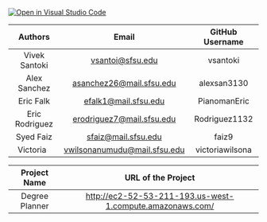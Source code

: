 [![Open in Visual Studio Code](https://classroom.github.com/assets/open-in-vscode-c66648af7eb3fe8bc4f294546bfd86ef473780cde1dea487d3c4ff354943c9ae.svg)](https://classroom.github.com/online_ide?assignment_repo_id=8347670&assignment_repo_type=AssignmentRepo) 

|        Authors            |                   Email          |       GitHub Username       |
|           :---:                |            :---:              |            :---:            |
| Vivek Santoki                  |     vsantoi@sfsu.edu          |          vsantoki           |
| Alex Sanchez                   |    asanchez26@mail.sfsu.edu   |          alexsan3130        |
 Eric Falk                      |    efalk1@mail.sfsu.edu       |          PianomanEric       |
| Eric Rodriguez                 |   erodriguez7@mail.sfsu.edu   |          Rodriguez1132      |
| Syed Faiz                      |   sfaiz@mail.sfsu.edu         |          faiz9              |
| Victoria                       |  vwilsonanumudu@mail.sfsu.edu |          victoriawilsona    |

|             Project Name               |                            URL of the Project                             | 
|                    :---:                      |                                 :---:                                     |
|                  Degree Planner                    |         http://ec2-52-53-211-193.us-west-1.compute.amazonaws.com/         |                                 




